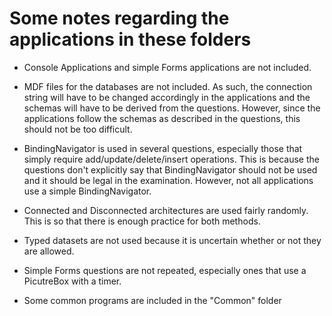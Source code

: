 # Some notes regarding the applications in these folders

* Console Applications and simple Forms applications are not included.

* MDF files for the databases are not included. As such, the connection string will have to be changed accordingly in the applications and the schemas will have to be derived from the questions. However, since the applications follow the schemas as described in the questions, this should not be too difficult.

* BindingNavigator is used in several questions, especially those that simply require add/update/delete/insert operations. This is because the questions don't explicitly say that BindingNavigator should not be used and it should be legal in the examination. However, not all applications use a simple BindingNavigator.

* Connected and Disconnected architectures are used fairly randomly. This is so that there is enough practice for both methods. 

* Typed datasets are not used because it is uncertain whether or not they are allowed.

* Simple Forms questions are not repeated, especially ones that use a PicutreBox with a timer.

* Some common programs are included in the "Common" folder